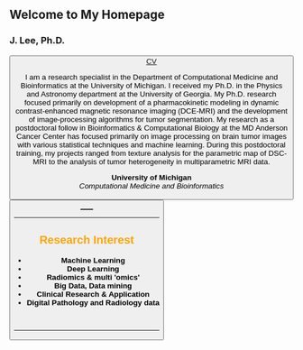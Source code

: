## Welcome to My Homepage
<!--
<br> <img src="https://www.mdanderson.org/content/mda/en/research/departments-labs-institutes/labs/court-laboratory/lab-members/jcr:content/mainparsys/columns/column1/textimage_924724179.resize.jpg/1522770082405.jpg" alt="alt text" title="Title"  height="160" width="160" />
-->

### J. Lee, Ph.D. 
<button name="button"><a href="https://aznets.github.io/jsleexxxxx/"> CV </a> <br>

I am a research specialist in the Department of Computational Medicine and Bioinformatics at the University of Michigan.
I received my Ph.D. in the Physics and Astronomy department at the University of Georgia. My Ph.D. research focused primarily on development of a pharmacokinetic modeling in dynamic contrast-enhanced magnetic resonance imaging (DCE-MRI) and the development of image-processing algorithms for tumor segmentation. My research as a postdoctoral follow in Bioinformatics & Computational Biology at the MD Anderson Cancer Center has focused primarily on image processing on brain tumor images with various statistical techniques and machine learning. During this postdoctoral training, my projects ranged from texture analysis for the parametric map of DSC-MRI to the analysis of tumor heterogeneity in multiparametric MRI data.

**University of Michigan** <br>
_Computational Medicine and Bioinformatics_ <br>
<button name="button"><a href="https://www.umich.edu/"> ___ </a>

---

## <span style="color:orange"> Research Interest </span>

*  <b> Machine Learning </b>
*  <b> Deep Learning </b>
*  <b> Radiomics & multi 'omics' </b>
*  <b> Big Data, Data mining </b>
*  <b> Clinical Research & Application </b>
*  <b> Digital Pathology and Radiology data </b>
<br>

---


